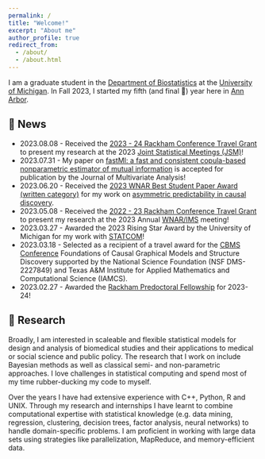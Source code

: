 ```yaml
---
permalink: /
title: "Welcome!"
excerpt: "About me"
author_profile: true
redirect_from: 
  - /about/
  - /about.html
---
```


I am a graduate student in the [Department of Biostatistics](https://sph.umich.edu/biostat/) at the [University of Michigan](https://umich.edu/). In Fall 2023, I started my fifth (and final 🤞) year here in [Ann Arbor](https://www.annarbor.org).

## 📣 News

- 2023.08.08 - Received the [2023 - 24 Rackham Conference Travel Grant](https://rackham.umich.edu/funding/funding-types/rackham-conference-travel-grant/) to present my research at the 2023  [Joint Statistical Meetings (JSM)](https://ww2.amstat.org/meetings/jsm/2023/)!
- 2023.07.31 - My paper on [fastMI: a fast and consistent copula-based nonparametric estimator of mutual information](https://arxiv.org/abs/2212.10268) is accepted for publication by the Journal of Multivariate Analysis!
- 2023.06.20 - Received the [2023 WNAR Best Student Paper Award (written category)](https://wnarofibs.wildapricot.org/news/13228087) for my work on [asymmetric predictability in causal discovery](https://arxiv.org/abs/2210.14455).
- 2023.05.08 - Received the [2022 - 23 Rackham Conference Travel Grant](https://rackham.umich.edu/funding/funding-types/rackham-conference-travel-grant/) to present my research at the 2023 Annual [WNAR/IMS](https://www.wnar.org/event-5048851) meeting!
- 2023.03.27 - Awarded the 2023 Rising Star Award by the University of Michigan for my work with [STATCOM](https://sph.umich.edu/biostat/statcom/)!  
- 2023.03.18 - Selected as a recipient of a travel award for the [CBMS Conference](https://web.stat.tamu.edu/~yni/cbms/)  Foundations of Causal Graphical Models and Structure Discovery supported by the National Science Foundation (NSF DMS-2227849) and Texas A&M Institute for Applied Mathematics and Computational Science (IAMCS). 
- 2023.02.27 - Awarded the [Rackham Predoctoral Fellowship](https://rackham.umich.edu/funding/funding-types/rackham-predoctoral-fellowship-program/) for 2023-24! 

## 📖 Research

Broadly, I am interested in scaleable and flexible statistical models for design and analysis of biomedical studies and their applications to medical or social science and public policy. The research that I work on include Bayesian methods as well as classical semi- and non-parametric approaches. I love challenges in statistical computing and spend most of my time rubber-ducking my code to myself.

Over the years I have had extensive experience with C++, Python, R and UNIX. Through my research and internships I have learnt to combine computational expertise with statistical knowledge (e.g. data mining, regression, clustering, decision trees, factor analysis, neural networks) to handle domain-specific problems. I am proficient in working with large data sets using strategies like parallelization, MapReduce, and memory-efficient data.
